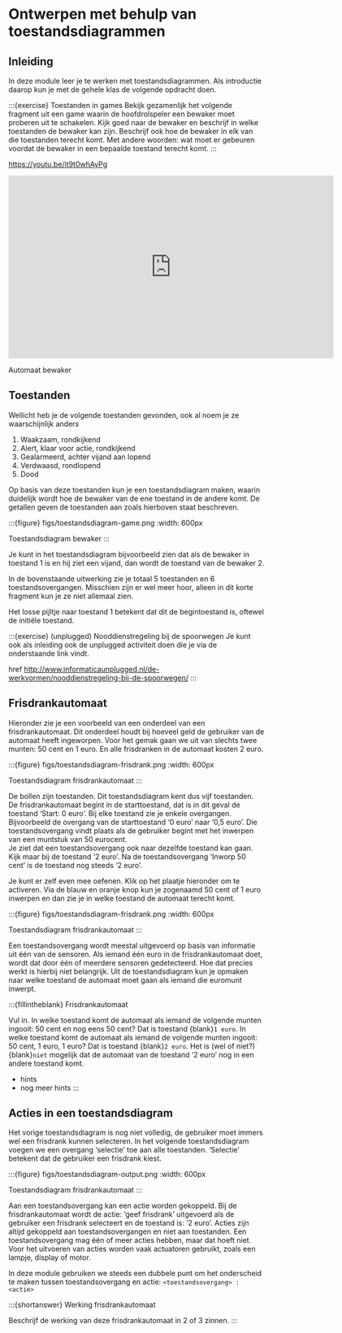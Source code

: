 # Ontwerpen met behulp van toestandsdiagrammen

## Inleiding

In deze module leer je te werken met toestandsdiagrammen. Als introductie daarop kun je met de gehele klas de volgende opdracht doen.

:::{exercise} Toestanden in games
Bekijk gezamenlijk het volgende fragment uit een game waarin de hoofdrolspeler een bewaker moet proberen uit te schakelen. Kijk goed naar de bewaker en beschrijf in welke toestanden de bewaker kan zijn. Beschrijf ook hoe de bewaker in elk van die toestanden terecht komt. Met andere woorden: wat moet er gebeuren voordat de bewaker in een bepaalde toestand terecht komt.
:::

https://youtu.be/it9t0whAyPg

<iframe width="640" height="360" src="https://www.youtube.com/embed/it9t0whAyPg" title="Automaat bewaker" frameborder="0" allow="accelerometer; autoplay; clipboard-write; encrypted-media; gyroscope; picture-in-picture" allowfullscreen></iframe>

Automaat bewaker

## Toestanden

Wellicht heb je de volgende toestanden gevonden, ook al noem je ze waarschijnlijk anders

1. Waakzaam, rondkijkend
2. Alert, klaar voor actie, rondkijkend
3. Gealarmeerd, achter vijand aan lopend
4. Verdwaasd, rondlopend
5. Dood

Op basis van deze toestanden kun je een toestandsdiagram maken, waarin duidelijk wordt hoe de bewaker van de ene toestand in de andere komt. De getallen geven de toestanden aan zoals hierboven staat beschreven.

:::{figure} figs/toestandsdiagram-game.png
:width: 600px

Toestandsdiagram bewaker
:::

Je kunt in het toestandsdiagram bijvoorbeeld zien dat als de bewaker in toestand 1 is en hij ziet een vijand, dan wordt de toestand van de bewaker 2.

In de bovenstaande uitwerking zie je totaal 5 toestanden en 6 toestandsovergangen. Misschien zijn er wel meer hoor, alleen in dit korte fragment kun je ze niet allemaal zien.

Het losse pijltje naar toestand 1 betekent dat dit de begintoestand is, oftewel de initiële toestand.

:::{exercise} (unplugged) Nooddienstregeling bij de spoorwegen
Je kunt ook als inleiding ook de unplugged activiteit doen die je via de onderstaande link vindt.

href http://www.informaticaunplugged.nl/de-werkvormen/nooddienstregeling-bij-de-spoorwegen/
:::

## Frisdrankautomaat

Hieronder zie je een voorbeeld van een onderdeel van een frisdrankautomaat. Dit onderdeel houdt bij hoeveel geld de gebruiker van de automaat heeft ingeworpen. Voor het gemak gaan we uit van slechts twee munten: 50 cent en 1 euro. En alle frisdranken in de automaat kosten 2 euro.

:::{figure} figs/toestandsdiagram-frisdrank.png
:width: 600px

Toestandsdiagram frisdrankautomaat
:::

De bollen zijn toestanden. Dit toestandsdiagram kent dus vijf toestanden. De frisdrankautomaat begint in de starttoestand, dat is in dit geval de toestand ‘Start: 0 euro’. Bij elke toestand zie je enkele overgangen. Bijvoorbeeld de overgang van de starttoestand ‘0 euro’ naar ‘0,5 euro’. Die toestandsovergang vindt plaats als de gebruiker begint met het inwerpen van een muntstuk van 50 eurocent.  
Je ziet dat een toestandsovergang ook naar dezelfde toestand kan gaan. Kijk maar bij de toestand ‘2 euro’. Na de toestandsovergang ‘Inworp 50 cent’ is de toestand nog steeds ‘2 euro’. 

 

Je kunt er zelf even mee oefenen. Klik op het plaatje hieronder om te activeren. Via de blauw en oranje knop kun je zogenaamd 50 cent of 1 euro inwerpen en dan zie je in welke toestand de automaat terecht komt.

:::{figure} figs/toestandsdiagram-frisdrank.png
:width: 600px

Toestandsdiagram frisdrankautomaat
:::


Een toestandsovergang wordt meestal uitgevoerd op basis van informatie uit één van de sensoren. Als iemand één euro in de frisdrankautomaat doet, wordt dat door één of meerdere sensoren gedetecteerd. Hoe dat precies werkt is hierbij niet belangrijk. Uit de toestandsdiagram kun je opmaken naar welke toestand de automaat moet gaan als iemand die euromunt inwerpt.

:::{fillintheblank} Frisdrankautomaat

Vul in. In welke toestand komt de automaat als iemand de volgende munten ingooit: 50 cent en nog eens 50 cent? Dat is toestand {blank}`1 euro`. In welke toestand komt de automaat als iemand de volgende munten ingooit: 50 cent, 1 euro, 1 euro? Dat is toestand {blank}`2 euro`.  Het is (wel of niet?) {blank}`niet` mogelijk dat de automaat van de toestand ‘2 euro’ nog in een andere toestand komt.

* hints
* nog meer hints
:::

## Acties in een toestandsdiagram

Het vorige toestandsdiagram is nog niet volledig, de gebruiker moet immers wel een frisdrank kunnen selecteren. In het volgende toestandsdiagram voegen we een overgang ‘selectie’ toe aan alle toestanden. ‘Selectie’ betekent dat de gebruiker een frisdrank kiest.

:::{figure} figs/toestandsdiagram-output.png
:width: 600px

Toestandsdiagram frisdrankautomaat
::: 

Aan een toestandsovergang kan een actie worden gekoppeld. Bij de frisdrankautomaat wordt de actie: ‘geef frisdrank’ uitgevoerd als de gebruiker een frisdrank selecteert en de toestand is: ‘2 euro’. Acties zijn altijd gekoppeld aan toestandsovergangen en niet aan toestanden. Een toestandsovergang mag één of meer acties hebben, maar dat hoeft niet. Voor het uitvoeren van acties worden vaak actuatoren gebruikt, zoals een lampje, display of motor.

In deze module gebruiken we steeds een dubbele punt om het onderscheid te maken tussen toestandsovergang en actie: `<toestandsovergang> : <actie>`

:::{shortanswer} Werking frisdrankautomaat

Beschrijf de werking van deze frisdrankautomaat in 2 of 3 zinnen.
:::